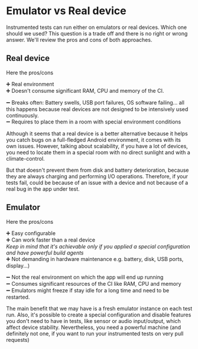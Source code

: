 # Emulator vs Real device
Instrumented tests can run either on emulators or real devices. Which one should we used?
This question is a trade off and there is no right or wrong answer. We'll review the pros and cons of both approaches.

## Real device

Here the pros/cons

➕ Real environment </br>
➕ Doesn't consume significant RAM, CPU and memory of the CI.

➖ Breaks often: Battery swells, USB port failures, OS software failing... all this happens because real devices are not designed to be intensively used continuously. </br>
➖ Requires to place them in a room with special environment conditions </br>

Although it seems that a real device is a better alternative because it helps you catch bugs on a full-fledged Android environment, it comes with its own issues. However, talking about scalability, if you
have a lot of devices, you need to locate them in a special room with no direct sunlight and with a climate-control.

But that doesn't prevent them from disk and battery deterioration, because they are always charging and performing I/O
operations. Therefore, if your tests fail, could be because of an issue with
a device and not because of a real bug in the app under test.

## Emulator

Here the pros/cons

➕ Easy configurable </br>
➕ Can work faster than a real device</br>
_Keep in mind that it's achievable only if you applied a special configuration and have powerful build agents_</br>
➕ Not demanding in hardware maintenance e.g. battery, disk, USB ports, display...) </br>

➖ Not the real environment on which the app will end up running</br>
➖ Consumes significant resources of the CI like RAM, CPU and memory</br>
➖ Emulators might freeze if stay idle for a long time and need to be restarted.</br>

The main benefit that we may have is a fresh emulator instance on each test run. Also, it's possible to create a special
configuration and disable features you don't need to have in tests, like sensor or audio input/output, which affect device stability. Nevertheless, you need
a powerful machine (and definitely not one, if you want to run your instrumented tests on very pull requests)